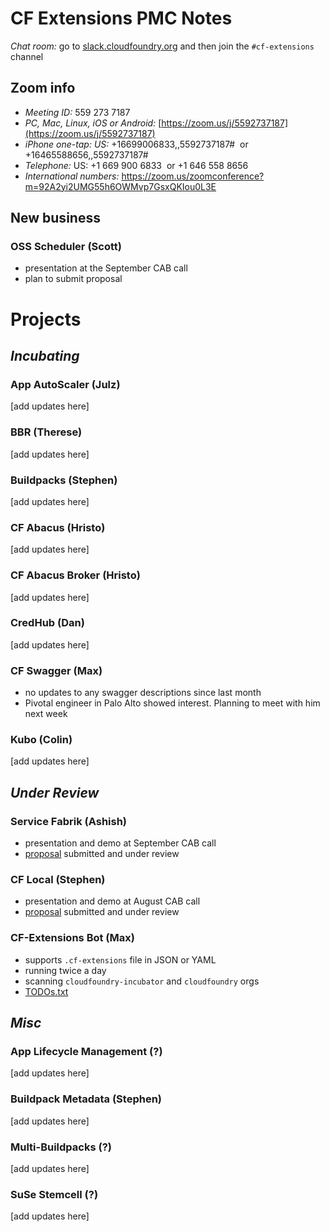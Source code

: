 # CF Extensions PMC Notes

*Chat room:* go to [slack.cloudfoundry.org](https://slack.cloudfoundry.org) and then join the `#cf-extensions` channel

## Zoom info

- *Meeting ID:* 559 273 7187
- *PC, Mac, Linux, iOS or Android:* [https://zoom.us/j/5592737187](https://zoom.us/j/5592737187)
- *iPhone one-tap: US:* +16699006833,,5592737187#  or +16465588656,,5592737187# 
- *Telephone:* US: +1 669 900 6833  or +1 646 558 8656 
- *International numbers:* https://zoom.us/zoomconference?m=92A2yi2UMG55h6OWMvp7GsxQKIou0L3E

## New business

### OSS Scheduler (Scott)
- presentation at the September CAB call
- plan to submit proposal

# Projects

## _Incubating_

### App AutoScaler (Julz)

[add updates here]

### BBR (Therese)

[add updates here]

### Buildpacks (Stephen)

[add updates here]

### CF Abacus (Hristo)

[add updates here]

### CF Abacus Broker (Hristo)

[add updates here]

### CredHub (Dan)

[add updates here]

### CF Swagger (Max)

- no updates to any swagger descriptions since last month
- Pivotal engineer in Palo Alto showed interest. Planning to meet with him next week

### Kubo (Colin)

[add updates here]

## _Under Review_

### Service Fabrik (Ashish)
- presentation and demo at September CAB call
- [proposal](https://docs.google.com/document/d/1LiYxLkHoAThLXQp08Wvrit8kg07J1GdsbIkid6X145I) submitted and under review

### CF Local (Stephen)
- presentation and demo at August CAB call
- [proposal](https://docs.google.com/document/d/17wHhfEfScyIvv2q3Lq74ycXacad3XMPWqzeCGeM_FWM) submitted and under review

### CF-Extensions Bot (Max)

- supports `.cf-extensions` file in JSON or YAML
- running twice a day
- scanning `cloudfoundry-incubator` and `cloudfoundry` orgs
- [TODOs.txt](https://github.com/cloudfoundry-incubator/cf-extensions/blob/master/TODO.txt)

## _Misc_

### App Lifecycle Management (?)

[add updates here]

### Buildpack Metadata (Stephen)

[add updates here]

### Multi-Buildpacks (?)

[add updates here]

### SuSe Stemcell (?)

[add updates here]
